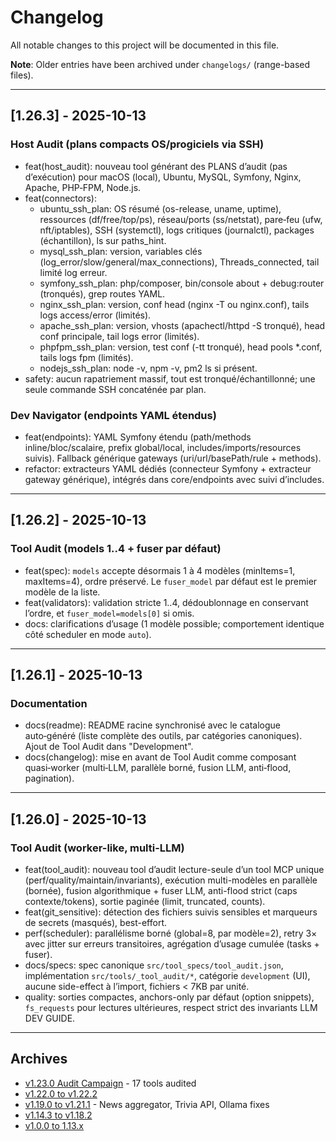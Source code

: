 # Changelog

All notable changes to this project will be documented in this file.

**Note**: Older entries have been archived under `changelogs/` (range-based files).

---

## [1.26.3] - 2025-10-13

### Host Audit (plans compacts OS/progiciels via SSH)
- feat(host_audit): nouveau tool générant des PLANS d’audit (pas d’exécution) pour macOS (local), Ubuntu, MySQL, Symfony, Nginx, Apache, PHP‑FPM, Node.js.
- feat(connectors):
  - ubuntu_ssh_plan: OS résumé (os-release, uname, uptime), ressources (df/free/top/ps), réseau/ports (ss/netstat), pare‑feu (ufw, nft/iptables), SSH (systemctl), logs critiques (journalctl), packages (échantillon), ls sur paths_hint.
  - mysql_ssh_plan: version, variables clés (log_error/slow/general/max_connections), Threads_connected, tail limité log erreur.
  - symfony_ssh_plan: php/composer, bin/console about + debug:router (tronqués), grep routes YAML.
  - nginx_ssh_plan: version, conf head (nginx -T ou nginx.conf), tails logs access/error (limités).
  - apache_ssh_plan: version, vhosts (apachectl/httpd -S tronqué), head conf principale, tail logs error (limités).
  - phpfpm_ssh_plan: version, test conf (-tt tronqué), head pools *.conf, tails logs fpm (limités).
  - nodejs_ssh_plan: node -v, npm -v, pm2 ls si présent.
- safety: aucun rapatriement massif, tout est tronqué/échantillonné; une seule commande SSH concaténée par plan.

### Dev Navigator (endpoints YAML étendus)
- feat(endpoints): YAML Symfony étendu (path/methods inline/bloc/scalaire, prefix global/local, includes/imports/resources suivis). Fallback générique gateways (uri/url/basePath/rule + methods).
- refactor: extracteurs YAML dédiés (connecteur Symfony + extracteur gateway générique), intégrés dans core/endpoints avec suivi d’includes.

---

## [1.26.2] - 2025-10-13

### Tool Audit (models 1..4 + fuser par défaut)
- feat(spec): `models` accepte désormais 1 à 4 modèles (minItems=1, maxItems=4), ordre préservé. Le `fuser_model` par défaut est le premier modèle de la liste.
- feat(validators): validation stricte 1..4, dédoublonnage en conservant l’ordre, et `fuser_model=models[0]` si omis.
- docs: clarifications d’usage (1 modèle possible; comportement identique côté scheduler en mode `auto`).

---

## [1.26.1] - 2025-10-13

### Documentation
- docs(readme): README racine synchronisé avec le catalogue auto‑généré (liste complète des outils, par catégories canoniques). Ajout de Tool Audit dans "Development".
- docs(changelog): mise en avant de Tool Audit comme composant quasi‑worker (multi‑LLM, parallèle borné, fusion LLM, anti‑flood, pagination).

---

## [1.26.0] - 2025-10-13

### Tool Audit (worker-like, multi-LLM)
- feat(tool_audit): nouveau tool d’audit lecture-seule d’un tool MCP unique (perf/quality/maintain/invariants), exécution multi-modèles en parallèle (bornée), fusion algorithmique + fuser LLM, anti-flood strict (caps contexte/tokens), sortie paginée (limit, truncated, counts).
- feat(git_sensitive): détection des fichiers suivis sensibles et marqueurs de secrets (masqués), best-effort.
- perf(scheduler): parallélisme borné (global=8, par modèle=2), retry 3× avec jitter sur erreurs transitoires, agrégation d’usage cumulée (tasks + fuser).
- docs/specs: spec canonique `src/tool_specs/tool_audit.json`, implémentation `src/tools/_tool_audit/*`, catégorie `development` (UI), aucune side-effect à l’import, fichiers < 7KB par unité.
- quality: sorties compactes, anchors-only par défaut (option snippets), `fs_requests` pour lectures ultérieures, respect strict des invariants LLM DEV GUIDE.

---

## Archives

- [v1.23.0 Audit Campaign](changelogs/CHANGELOG_1.23.0_audit_campaign.md) - 17 tools audited
- [v1.22.0 to v1.22.2](changelogs/CHANGELOG_1.22.0_to_1.22.2.md)
- [v1.19.0 to v1.21.1](changelogs/CHANGELOG_1.19.0_to_1.21.1.md) - News aggregator, Trivia API, Ollama fixes
- [v1.14.3 to v1.18.2](changelogs/CHANGELOG_1.14.3_to_1.18.2.md)
- [v1.0.0 to 1.13.x](changelogs/CHANGELOG_1.0.0_to_1.13.x.md)
